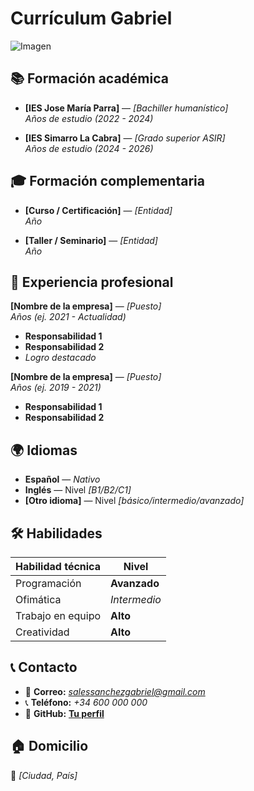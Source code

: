 # Currículum **Gabriel**

![Imagen](https://cdn-icons-png.flaticon.com/512/3589/3589055.png)


## 📚 Formación académica
- **[IES Jose María Parra]** — *[Bachiller humanístico]*  
  _Años de estudio (2022 - 2024)_

- **[IES Simarro La Cabra]** — *[Grado superior ASIR]*  
  _Años de estudio (2024 - 2026)_


## 🎓 Formación complementaria
- **[Curso / Certificación]** — *[Entidad]*  
  _Año_

- **[Taller / Seminario]** — *[Entidad]*  
  _Año_


## 💼 Experiencia profesional
**[Nombre de la empresa]** — *[Puesto]*  
_Años (ej. 2021 - Actualidad)_  
- **Responsabilidad 1**  
- **Responsabilidad 2**  
- _Logro destacado_  

**[Nombre de la empresa]** — *[Puesto]*  
_Años (ej. 2019 - 2021)_  
- **Responsabilidad 1**  
- **Responsabilidad 2**  


## 🌍 Idiomas
- **Español** — *Nativo*  
- **Inglés** — Nivel *[B1/B2/C1]*  
- **[Otro idioma]** — Nivel *[básico/intermedio/avanzado]*  


## 🛠️ Habilidades

| **Habilidad técnica** | **Nivel** |
|-----------------------|-----------|
| Programación          | **Avanzado** |
| Ofimática             | *Intermedio* |
| Trabajo en equipo     | **Alto** |
| Creatividad           | **Alto** |


## 📞 Contacto
- 📧 **Correo:** *salessanchezgabriel@gmail.com*  
- 📞 **Teléfono:** *+34 600 000 000*  
- 🔗 **GitHub:** [**Tu perfil**](https://ejemplo.com)  


## 🏠 Domicilio
📍 *[Ciudad, País]*  
